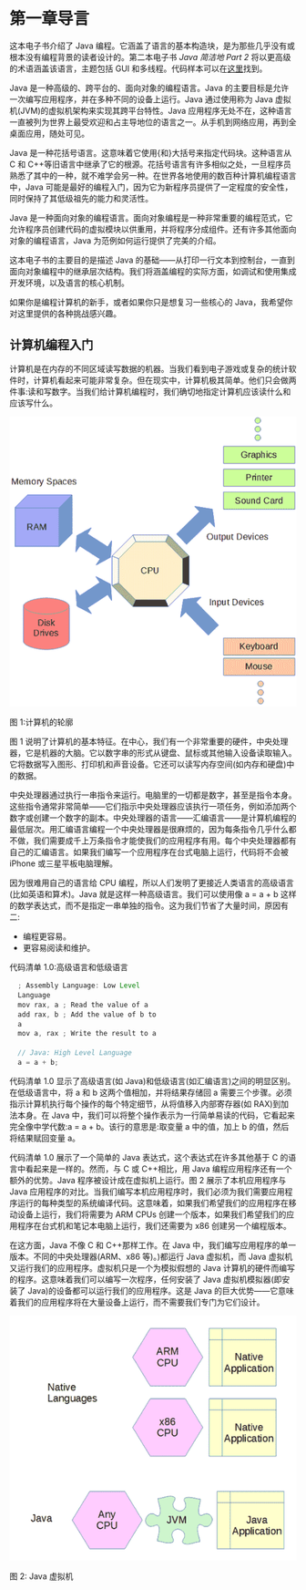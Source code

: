 # 第一章导言

这本电子书介绍了 Java 编程。它涵盖了语言的基本构造块，是为那些几乎没有或根本没有编程背景的读者设计的。第二本电子书 *Java 简洁地 Part 2* 将以更高级的术语涵盖该语言，主题包括 GUI 和多线程。代码样本可以在[这里](https://bitbucket.org/syncfusiontech/java-succinctly-part-1)找到。

Java 是一种高级的、跨平台的、面向对象的编程语言。Java 的主要目标是允许一次编写应用程序，并在多种不同的设备上运行。Java 通过使用称为 Java 虚拟机(JVM)的虚拟机架构来实现其跨平台特性。Java 应用程序无处不在，这种语言一直被列为世界上最受欢迎和占主导地位的语言之一。从手机到网络应用，再到全桌面应用，随处可见。

Java 是一种花括号语言。这意味着它使用{和}大括号来指定代码块。这种语言从 C 和 C++等旧语言中继承了它的根源。花括号语言有许多相似之处，一旦程序员熟悉了其中的一种，就不难学会另一种。在世界各地使用的数百种计算机编程语言中，Java 可能是最好的编程入门，因为它为新程序员提供了一定程度的安全性，同时保持了其低级祖先的能力和灵活性。

Java 是一种面向对象的编程语言。面向对象编程是一种非常重要的编程范式，它允许程序员创建代码的虚拟模块以供重用，并将程序分成组件。还有许多其他面向对象的编程语言，Java 为范例如何运行提供了完美的介绍。

这本电子书的主要目的是描述 Java 的基础——从打印一行文本到控制台，一直到面向对象编程中的继承层次结构。我们将涵盖编程的实际方面，如调试和使用集成开发环境，以及语言的核心机制。

如果你是编程计算机的新手，或者如果你只是想复习一些核心的 Java，我希望你对这里提供的各种挑战感兴趣。

## 计算机编程入门

计算机是在内存的不同区域读写数据的机器。当我们看到电子游戏或复杂的统计软件时，计算机看起来可能非常复杂。但在现实中，计算机极其简单。他们只会做两件事:读和写数字。当我们给计算机编程时，我们确切地指定计算机应该读什么和应该写什么。

![](img/image001.png)

图 1:计算机的轮廓

图 1 说明了计算机的基本特征。在中心，我们有一个非常重要的硬件，中央处理器，它是机器的大脑。它以数字串的形式从键盘、鼠标或其他输入设备读取输入。它将数据写入图形、打印机和声音设备。它还可以读写内存空间(如内存和硬盘)中的数据。

中央处理器通过执行一串指令来运行。电脑里的一切都是数字，甚至是指令本身。这些指令通常非常简单——它们指示中央处理器应该执行一项任务，例如添加两个数字或创建一个数字的副本。中央处理器的语言——汇编语言——是计算机编程的最低层次。用汇编语言编程一个中央处理器是很麻烦的，因为每条指令几乎什么都不做，我们需要成千上万条指令才能使我们的应用程序有用。每个中央处理器都有自己的汇编语言。如果我们编写一个应用程序在台式电脑上运行，代码将不会被 iPhone 或三星平板电脑理解。

因为很难用自己的语言给 CPU 编程，所以人们发明了更接近人类语言的高级语言(比如英语和算术)。Java 就是这样一种高级语言。我们可以使用像 a = a + b 这样的数学表达式，而不是指定一串单独的指令。这为我们节省了大量时间，原因有二:

*   编程更容易。
*   更容易阅读和维护。

代码清单 1.0:高级语言和低级语言

```java
  ; Assembly Language: Low Level
  Language
  mov rax, a ; Read the value of a
  add rax, b ; Add the value of b to
  a
  mov a, rax ; Write the result to a

  // Java: High Level Language
  a = a + b;

```

代码清单 1.0 显示了高级语言(如 Java)和低级语言(如汇编语言)之间的明显区别。在低级语言中，将 a 和 b 这两个值相加，并将结果存储回 a 需要三个步骤。必须指示计算机执行每个操作的每个特定细节，从将值移入内部寄存器(如 RAX)到加法本身。在 Java 中，我们可以将整个操作表示为一行简单易读的代码，它看起来完全像中学代数:a = a + b。该行的意思是:取变量 a 中的值，加上 b 的值，然后将结果赋回变量 a。

代码清单 1.0 展示了一个简单的 Java 表达式，这个表达式在许多其他基于 C 的语言中看起来是一样的。然而，与 C 或 C++相比，用 Java 编程应用程序还有一个额外的优势。Java 程序被设计成在虚拟机上运行。图 2 展示了本机应用程序与 Java 应用程序的对比。当我们编写本机应用程序时，我们必须为我们需要应用程序运行的每种类型的系统编译代码。这意味着，如果我们希望我们的应用程序在移动设备上运行，我们将需要为 ARM CPUs 创建一个版本，如果我们希望我们的应用程序在台式机和笔记本电脑上运行，我们还需要为 x86 创建另一个编程版本。

在这方面，Java 不像 C 和 C++那样工作。在 Java 中，我们编写应用程序的单一版本。不同的中央处理器(ARM、x86 等)。)都运行 Java 虚拟机，而 Java 虚拟机又运行我们的应用程序。虚拟机只是一个为模拟假想的 Java 计算机的硬件而编写的程序。这意味着我们可以编写一次程序，任何安装了 Java 虚拟机模拟器(即安装了 Java)的设备都可以运行我们的应用程序。这是 Java 的巨大优势——它意味着我们的应用程序将在大量设备上运行，而不需要我们专门为它们设计。

![](img/image002.png)

图 2: Java 虚拟机